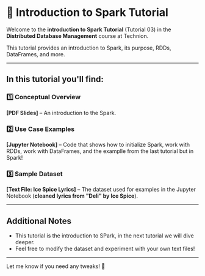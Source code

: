 # 📂 Introduction to Spark Tutorial  

Welcome to the **introduction to Spark Tutorial** (Tutorial 03) in the **Distributed Database Management** course at Technion.  

This tutorial provides an introduction to Spark, its purpose, RDDs, DataFrames, and more.

---

## In this tutorial you'll find: 

### 1️⃣ Conceptual Overview  
**[PDF Slides]** – An introduction to the Spark.  

### 2️⃣ Use Case Examples 
**[Jupyter Notebook]** – Code that shows how to initialize Spark, work with RDDs, work with DataFrames, and the examplle from the last tutorial but in Spark!

### 3️⃣ Sample Dataset  
**[Text File: Ice Spice Lyrics]** – The dataset used for examples in the Jupyter Notebook (**cleaned lyrics from "Deli" by Ice Spice**).  

---

## Additional Notes  
- This tutorial is the introduction to SPark, in the next tutorial we will dive deeper.  
- Feel free to modify the dataset and experiment with your own text files!  

---

Let me know if you need any tweaks! 🚀

